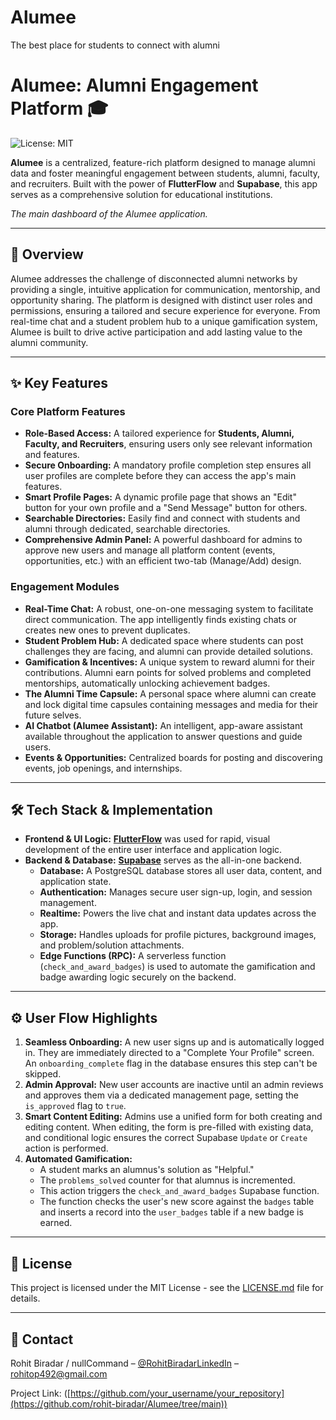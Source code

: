 # Alumee
The best place for students to connect with alumni

# Alumee: Alumni Engagement Platform 🎓

![License: MIT](https://img.shields.io/badge/License-MIT-blue.svg)

**Alumee** is a centralized, feature-rich platform designed to manage alumni data and foster meaningful engagement between students, alumni, faculty, and recruiters. Built with the power of **FlutterFlow** and **Supabase**, this app serves as a comprehensive solution for educational institutions.


*The main dashboard of the Alumee application.*

---

## 📝 Overview

Alumee addresses the challenge of disconnected alumni networks by providing a single, intuitive application for communication, mentorship, and opportunity sharing. The platform is designed with distinct user roles and permissions, ensuring a tailored and secure experience for everyone. From real-time chat and a student problem hub to a unique gamification system, Alumee is built to drive active participation and add lasting value to the alumni community.

---

## ✨ Key Features

### Core Platform Features
* **Role-Based Access:** A tailored experience for **Students, Alumni, Faculty, and Recruiters**, ensuring users only see relevant information and features.
* **Secure Onboarding:** A mandatory profile completion step ensures all user profiles are complete before they can access the app's main features.
* **Smart Profile Pages:** A dynamic profile page that shows an "Edit" button for your own profile and a "Send Message" button for others.
* **Searchable Directories:** Easily find and connect with students and alumni through dedicated, searchable directories.
* **Comprehensive Admin Panel:** A powerful dashboard for admins to approve new users and manage all platform content (events, opportunities, etc.) with an efficient two-tab (Manage/Add) design.

### Engagement Modules
* **Real-Time Chat:** A robust, one-on-one messaging system to facilitate direct communication. The app intelligently finds existing chats or creates new ones to prevent duplicates.
* **Student Problem Hub:** A dedicated space where students can post challenges they are facing, and alumni can provide detailed solutions.
* **Gamification & Incentives:** A unique system to reward alumni for their contributions. Alumni earn points for solved problems and completed mentorships, automatically unlocking achievement badges.
* **The Alumni Time Capsule:** A personal space where alumni can create and lock digital time capsules containing messages and media for their future selves.
* **AI Chatbot (Alumee Assistant):** An intelligent, app-aware assistant available throughout the application to answer questions and guide users.
* **Events & Opportunities:** Centralized boards for posting and discovering events, job openings, and internships.

---

## 🛠️ Tech Stack & Implementation

* **Frontend & UI Logic:** [**FlutterFlow**](https://flutterflow.io/) was used for rapid, visual development of the entire user interface and application logic.
* **Backend & Database:** [**Supabase**](https://supabase.io/) serves as the all-in-one backend.
    * **Database:** A PostgreSQL database stores all user data, content, and application state.
    * **Authentication:** Manages secure user sign-up, login, and session management.
    * **Realtime:** Powers the live chat and instant data updates across the app.
    * **Storage:** Handles uploads for profile pictures, background images, and problem/solution attachments.
    * **Edge Functions (RPC):** A serverless function (`check_and_award_badges`) is used to automate the gamification and badge awarding logic securely on the backend.

---

## ⚙️ User Flow Highlights

1.  **Seamless Onboarding:** A new user signs up and is automatically logged in. They are immediately directed to a "Complete Your Profile" screen. An `onboarding_complete` flag in the database ensures this step can't be skipped.
2.  **Admin Approval:** New user accounts are inactive until an admin reviews and approves them via a dedicated management page, setting the `is_approved` flag to `true`.
3.  **Smart Content Editing:** Admins use a unified form for both creating and editing content. When editing, the form is pre-filled with existing data, and conditional logic ensures the correct Supabase `Update` or `Create` action is performed.
4.  **Automated Gamification:**
    * A student marks an alumnus's solution as "Helpful."
    * The `problems_solved` counter for that alumnus is incremented.
    * This action triggers the `check_and_award_badges` Supabase function.
    * The function checks the user's new score against the `badges` table and inserts a record into the `user_badges` table if a new badge is earned.

---

## 📜 License

This project is licensed under the MIT License - see the [LICENSE.md](LICENSE.md) file for details.

---

## 📧 Contact

Rohit Biradar / nullCommand – [@RohitBiradarLinkedIn](http://linkedin.com/in/rohit-biradar-862a1932b) – rohitop492@gmail.com

Project Link: ([https://github.com/your_username/your_repository](https://github.com/rohit-biradar/Alumee/tree/main))
```
